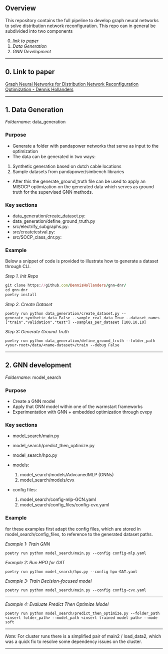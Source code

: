 ## Overview
This repository contains the full pipeline to develop graph neural networks to solve distribution network reconfiguration. This repo can in general be subdivided into two components

0. *link to paper*
1. *Data Generation*
2. *GNN Development*

---

## 0. Link to paper
[Graph Neural Networks for Distribution Network Reconfiguration Optimization - Dennis Hollanders](https://research.tue.nl/nl/studentTheses/graph-neural-networks-for-distribution-network-reconfiguration-op) 

---

## 1. Data Generation
*Foldername:* data_generation

### Purpose
- Generate a folder with pandapower networks that serve as input to the optimization
- The data can be generated in two ways:
 1. Synthetic generation based on dutch cable locations
 2. Sample datasets from pandapower/simbench libraries
- After this the generate_ground_truth file can be used to apply an MISOCP optimization on the generated data which serves as ground truth for the supervised GNN methods.

### Key sections 
- data_generation/create_dataset.py:
- data_generation/define_ground_truth.py
- src/electrify_subgraphs.py:
- src/createtestval.py:
- src/SOCP_class_dnr.py:

### Example
Below a snippet of code is provided to illustrate how to generate a dataset through CLI. 


*Step 1. Init Repo* 

```ruby
git clone https://github.com/DennisHollanders/gnn-dnr/
cd gnn-dnr
poetry install 
```

*Step 2. Create Dataset* 

```
poetry run python data_generation/create_dataset.py --generate_synthetic_data False --sample_real_data True --dataset_names ["train","validation","test"] --samples_per_dataset [100,10,10]
```

*Step 3: Generate Ground Truth*

```
poetry run python data_generation/define_ground_truth --folder_path  <your-root>/data/<name-dataset>/train --debug False
```

---


## 2. GNN development 
*Foldername:* model_search

### Purpose
- Create a GNN model
- Apply that GNN model within one of the warmstart frameworks
- Experimentation with GNN + embedded optimization through cvxpy

### Key sections 
- model_search/main.py
- model_search/predict_then_optimize.py
- model_search/hpo.py

- models:
    1. model_search/models/AdvcanedMLP (GNNs)
    2. model_search/models/cvx

- config files:
    1. model_search/config-mlp-GCN.yaml
    2. model_search/config_files/config-cvx.yaml


### Example
for these examples first adapt the config files, which are stored in model_search/config_files, to reference to the generated dataset paths.

*Example 1: Train GNN*
```
poetry run python model_search/main.py --config config-mlp.yaml 
```

*Example 2: Run HPO for GAT*
```
poetry run python model_search/hpo.py --config hpo-GAT.yaml 
```

*Example 3: Train Decision-focused model*

```
poetry run python model_search/main.py --config config-cvx.yaml 
```
--- 

*Example 4: Evaluate Predict Then Optimize Model*

```
poetry run python model_search/predict_then_optimize.py --folder_path <insert folder_path> --model_path <insert trained model path> --mode soft
```
--- 

*Note:* 
For cluster runs there is a simplified pair of main2 / load_data2, which was a quick fix to resolve some dependency issues on the cluster.

--- 